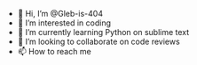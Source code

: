 - 👋 Hi, I’m @Gleb-is-404
- 👀 I’m interested in coding
- 🌱 I’m currently learning Python on sublime text
- 💞️ I’m looking to collaborate on code reviews
- 📫 How to reach me 

<!---
Gleb-is-404/Gleb-is-404 is a ✨ special ✨ repository because its `README.md` (this file) appears on your GitHub profile.
You can click the Preview link to take a look at your changes.
--->
